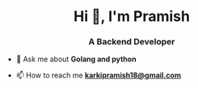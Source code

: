 <h1 align="center">Hi 👋, I'm Pramish</h1>
<h3 align="center">A Backend Developer</h3>

- 💬 Ask me about **Golang and python**

- 📫 How to reach me **karkipramish18@gmail.com**


